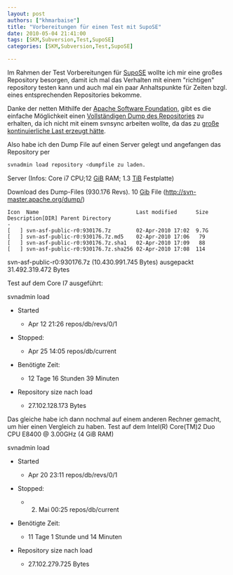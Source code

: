 ```yaml
---
layout: post
authors: ["khmarbaise"]
title: "Vorbereitungen für einen Test mit SupoSE"
date: 2010-05-04 21:41:00
tags: [SKM,Subversion,Test,SupoSE]
categories: [SKM,Subversion,Test,SupoSE]

---
```

Im Rahmen der Test Vorbereitungen für <a href="http://www.supose.org">SupoSE</a> wollte ich mir eine großes Repository besorgen, damit ich mal das Verhalten mit 
einem "richtigen" repository testen kann und auch mal ein paar Anhaltspunkte für Zeiten bzgl. eines entsprechenden Repositories bekomme. <br/>

Danke der netten Mithilfe der <a href="http://www.apache.org">Apache Software Foundation</a>, gibt es die einfache Möglichkeit einen 
<a href="http://svn-master.apache.org/dump/">Vollständigen Dump des Repositories</a> zu erhalten, da ich nicht mit einem svnsync arbeiten wollte, 
da das zu <a href="https://issues.apache.org/jira/browse/INFRA-2606">große kontinuierliche Last erzeugt hätte</a>.

Also habe ich den Dump File auf einen Server gelegt und angefangen das Repository per 

```bash
svnadmin load repository <dumpfile zu laden.
```

Server (Infos: Core i7 CPU;12 <a href="http://de.wikipedia.org/wiki/Gibibyte#Pr.C3.A4fixe_f.C3.BCr_gro.C3.9Fe_Anzahlen_von_Bytes">GiB</a> RAM; 
1.3 <a href="http://de.wikipedia.org/wiki/Gibibyte#Pr.C3.A4fixe_f.C3.BCr_gro.C3.9Fe_Anzahlen_von_Bytes">TiB</a> Festplatte)<br/>

Download des Dump-Files (930.176 Revs). 10 <a href="http://de.wikipedia.org/wiki/Gibibyte#Pr.C3.A4fixe_f.C3.BCr_gro.C3.9Fe_Anzahlen_von_Bytes">Gib</a> 
File (http://svn-master.apache.org/dump/)

    Icon  Name                               Last modified      Size  Description[DIR] Parent Directory                                        -   
    [   ] svn-asf-public-r0:930176.7z        02-Apr-2010 17:02  9.7G  
    [   ] svn-asf-public-r0:930176.7z.md5    02-Apr-2010 17:06   79   
    [   ] svn-asf-public-r0:930176.7z.sha1   02-Apr-2010 17:09   88   
    [   ] svn-asf-public-r0:930176.7z.sha256 02-Apr-2010 17:08  114   

svn-asf-public-r0:930176.7z (10.430.991.745 Bytes) ausgepackt 31.492.319.472 Bytes

Test auf dem  Core I7 ausgeführt:

svnadmin load

* Started

  * Apr 12 21:26 repos/db/revs/0/1

* Stopped:

  * Apr 25 14:05 repos/db/current

* Benötigte Zeit:

  * 12 Tage 16 Stunden 39 Minuten

* Repository size nach load

  * 27\.102\.128\.173 Bytes

Das gleiche habe ich dann nochmal auf einem anderen Rechner gemacht, um hier einen Vergleich zu haben.
Test auf dem  Intel(R) Core(TM)2 Duo CPU     E8400  @ 3.00GHz (4 GiB RAM)

svnadmin load

* Started

  * Apr 20 23:11 repos/db/revs/0/1

* Stopped:

  * 2. Mai 00:25 repos/db/current

* Benötigte Zeit:

  * 11 Tage 1 Stunde und 14 Minuten

* Repository size nach load

  * 27\.102\.279\.725 Bytes
